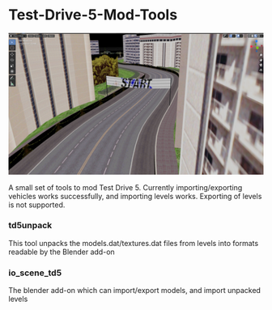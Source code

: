 # Test-Drive-5-Mod-Tools

![Example level import](preview.png)

A small set of tools to mod Test Drive 5. Currently importing/exporting vehicles works successfully, and importing levels works. Exporting of levels is not supported.


### td5unpack
This tool unpacks the models.dat/textures.dat files from levels into formats readable by the Blender add-on

### io_scene_td5
The blender add-on which can import/export models, and import unpacked levels